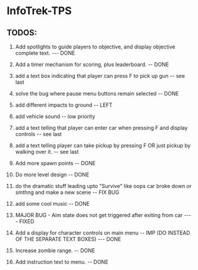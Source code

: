 # InfoTrek-TPS

## TODOS:

1. Add spotlights to guide players to objective, and display objective complete text. --- DONE

2. Add a timer mechanism for scoring, plus leaderboard. -- DONE

3. add a text box indicating that player can press F to pick up gun -- see last

4. solve the bug where pause menu buttons remain selected -- DONE

5. add different impacts to ground -- LEFT

6. add vehicle sound -- low priority

7. add a text telling that player can enter car when pressing F and display controls -- see last
8. add a text telling player can take pickup by pressing F OR just pickup by walking over it. -- see last
9. Add more spawn points -- DONE
10. Do more level design -- DONE
11. do the dramatic stuff leading upto "Survive" like oops car broke down or smthng and make a new scene -- FIX BUG
12. add some cool music -- DONE

13. MAJOR BUG - Aim state does not get triggered after exiting from car ---- FIXED

14. Add a display for character controls on main menu -- IMP (DO INSTEAD OF THE SEPARATE TEXT BOXES) --- DONE
15. Increase zombie range. -- DONE
16. Add instruction text to menu. -- DONE
